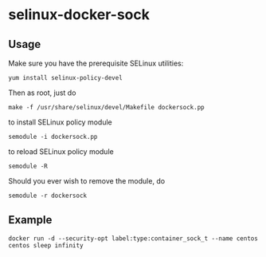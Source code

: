 # selinux-docker-sock

## Usage

Make sure you have the prerequisite SELinux utilities:

    yum install selinux-policy-devel

Then as root, just do

    make -f /usr/share/selinux/devel/Makefile dockersock.pp

to install SELinux policy module

    semodule -i dockersock.pp

to reload SELinux policy module
    
    semodule -R

Should you ever wish to remove the module, do

    semodule -r dockersock


## Example

    docker run -d --security-opt label:type:container_sock_t --name centos centos sleep infinity
